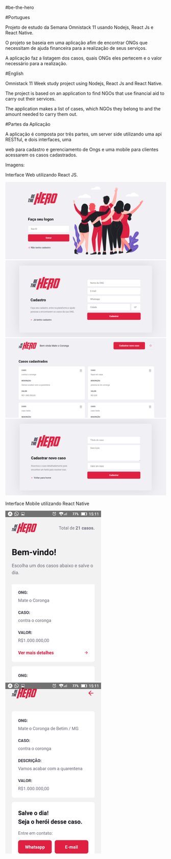 #be-the-hero

#Portugues

Projeto de estudo da Semana Omnistack 11 usando Nodejs, React Js e React Native.

O projeto se baseia em uma aplicação afim de encontrar ONGs que necessitam de ajuda financeira para a realização de seus serviços.

A aplicação faz a listagem dos casos, quais ONGs eles pertecem e o valor necessário para a realização.

#English

Omnistack 11 Week study project using Nodejs, React Js and React Native.

The project is based on an application to find NGOs that use financial aid to carry out their services.

The application makes a list of cases, which NGOs they belong to and the amount needed to carry them out.


#Partes da Aplicação

A aplicação é composta por três partes, um server side utilizando uma api RESTful, e dois interfaces, uma 

web para cadastro e gerenciamento de Ongs e uma mobile para clientes acessarem os casos cadastrados.

Imagens:

Interface Web utilizando React JS.

<img alt="Interface Web utilizando React JS." src="images/omnistack11_2.png" >

<img alt="Cadastrar novas Ongs." src="images/omnistack11_1.png" >

<img alt="Página de gerenciamento de casos." src="images/omnistack11_0.png" >

<img alt="Página de cadastro de novos casos." src="images/omnistack11_3.png" >

Interface Mobile utilizando React Native

<img alt="Interface Mobile utilizando React Native" src="images/omnistack11_mobile_0.png" width="300" >
<img alt="Página para fazer as doações." src="images/omnistack11_mobile_1.png" width="300" >

